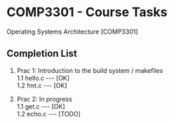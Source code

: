 # COMP3301 - Course Tasks
Operating Systems Architecture [COMP3301]

## Completion List
1. Prac 1: Introduction to the build system / makefiles  <br /> 
         1.1  hello.c     ---      [OK]<br />
         1.2  fmt.c       ---      [OK]<br />
         
2. Prac 2: In progress <br /> 
         1.1 get.c        ---      [OK]<br />
         1.2 echo.c       ---      [TODO]<br />